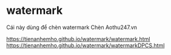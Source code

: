 # watermark
Cái này dùng để chèn watermark
Chèn Aothu247.vn

https://tienanhemho.github.io/watermark/watermark.html
https://tienanhemho.github.io/watermark/watermarkDPCS.html
